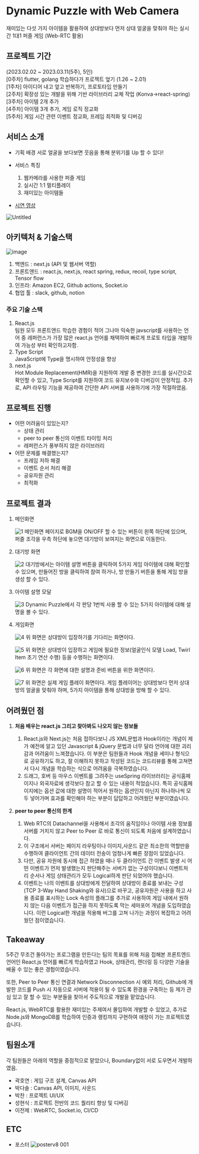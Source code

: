 # Dynamic Puzzle with Web Camera
재미있는 다섯 가지 아이템을 활용하여 상대방보다 먼저 상대 얼굴을 맞춰야 하는 실시간 1대1 퍼즐 게임 (Web-RTC 활용)

## 프로젝트 기간 
(2023.02.02 ~ 2023.03.11(5주), 5인)  
[0주차] flutter, golang 학습하다가 프로젝트 엎기 (1.26 ~ 2.01)  
[1주차] 아이디어 내고 엎고 반복하기, 프로토타입 만들기  
[2주차] 확장성 있는 개발을 위해 기반 라이브러리 교체 작업 (Konva->react-spring)  
[3주차] 아이템 2개 추가  
[4주차] 아이템 3개 추가, 게임 로직 정교화  
[5주차] 게임 시간 관련 이벤트 정교화, 프레임 최적화 및 디버깅  

## 서비스 소개 
- 기획 배경
  서로 얼굴을 보다보면 웃음을 통해 분위기를 Up 할 수 있다!

- 서비스 특징
  1. 웹카메라를 사용한 퍼즐 게임
  2. 실시간 1:1 멀티플레이
  3. 재미있는 아이템들
- [시연 영상](https://www.youtube.com/watch?v=sIGSSbmrrp0)
  
![Untitled](https://user-images.githubusercontent.com/43032391/233377192-61993e32-2e66-4d0c-83b5-ac0c080b8aba.png)


## 아키텍처 & 기술스택

![image](https://user-images.githubusercontent.com/43032391/224637846-99736ca6-7cd8-450d-8418-06d5d1cb49d0.png)
1. 백엔드 : next.js (API 및 웹서버 역할)  
2. 프론트엔드 : react.js, next.js, react spring, redux, recoil, type script, Tensor flow  
3. 인프라: Amazon EC2, Github actions, Socket.io  
4. 협업 툴 : slack, github, notion  

### 주요 기술 스택
1. React.js  
  팀원 모두 프론트앤드 학습한 경험이 적어 그나마 익숙한 javscript를 사용하는 언어 중 레퍼런스가 가장 많은 react.js 언어를 채택하여 빠르게 프로토 타입을 개발하여 가능성 부터 확인하고자함.
2. Type Script  
  JavaScript에 Type을 명시하여 안정성을 향상
3. next.js  
  Hot Module Replacement(HMR)을 지원하여 개발 중 변경한 코드를 실시간으로 확인할 수 있고, Type Script를 지원하여 코드 유지보수와 디버깅이 안정적임. 추가로, API 라우팅 기능을 제공하여 간단한 API 서버를 사용하기에 가장 적절하였음.

## 프로젝트 진행
- 어떤 어려움이 있있는지?
  - 상태 관리
  - peer to peer 통신의 이벤트 타이밍 처리
  - 레퍼런스가 풍부하지 않은 라이브러리
- 어떤 문제를 해결했는지?
  - 프레임 저하 해결
  - 이벤트 순서 처리 해결
  - 공유자원 관리
  - 최적화
 
## 프로젝트 결과 
1. 메인화면
    
   
    ![1](https://user-images.githubusercontent.com/43032391/224641053-8a3978f8-c34e-40e9-bff5-27bcef07e789.png)
    메인화면 페이지로 BGM을 ON/OFF 할 수 있는 버튼이 왼쪽 하단에 있으며, 퍼즐 조각을 우측 하단에 놓으면 대기방이 보여지는 화면으로 이동한다.
    
2. 대기방 화면
    
    ![2](https://user-images.githubusercontent.com/43032391/224641078-b221a66b-8d57-4701-ba48-622d798bdc28.png)
    대기방에서는 아이템 설명 버튼을 클릭하여 5가지 게임 아이템에 대해 확인할 수 있으며, 만들어진 방을 클릭하여 참여 하거나, 방 만들기 버튼을 통해 게임 방을 생성 할 수 있다.
    
3. 아이템 설명 모달
    
    ![3](https://user-images.githubusercontent.com/43032391/224641109-a3cf934d-696e-44bb-bdb0-5e0457bf45d3.png)
    Dynamic Puzzle에서 각 판당 1번씩 사용 할 수 있는 5가지 아이템에 대해 설명을 볼 수 있다.
    
4. 게임화면
    
    ![4](https://user-images.githubusercontent.com/43032391/224641138-6447bcb6-1cea-46cb-8f91-3782035bfbaf.png)
    위 화면은 상대방이 입장하기를 기다리는 화면이다.
    
    ![5](https://user-images.githubusercontent.com/43032391/224641166-ef5dfe81-1ecc-465b-8396-f7dfb658b5c8.png)
    위 화면은 상대방이 입장하고 게임에 필요한 정보(얼굴인식 모델 Load, Twirl Item 초기 연산 수행) 등을 수행하는 화면이다.
    
    ![6](https://user-images.githubusercontent.com/43032391/224641189-a75cc653-2ebb-4085-b2ba-2131237d96d3.png)
    위 화면은 각 화면에 대한 설명과 준비 버튼을 위한 화면이다.
    
    ![7](https://user-images.githubusercontent.com/43032391/224641211-2c54b2b3-be4b-4086-a6f0-696c17187200.png)
    위 화면은 실제 게임 플레이 화면이다. 게임 플레이어는 상대방보다 먼저 상대방의 얼굴을 맞춰야 하며, 5가지 아이템을 통해 상대방을 방해 할 수 있다.

## 어려웠던 점

1. **처음 배우는 react.js 그리고 찾아봐도 나오지 않는 정보들**
    1. React.js와 Next.js는 처음 접하다보니 JS XML문법과 Hook이라는 개념이 제가 예전에 알고 있던 Javascript & jQuery 문법과 너무 달라 언어에 대한 괴리감과 어려움이 느껴졌습니다. 이 부분은 팀원들과 Hook 개념을 세미나 형식으로 공유하기도 하고, 잘 이해하지 못하고 작성된 코드는 코드리뷰를 통해 고쳐면서 다시 개념을 학습하는 식으로 어려움을 극복하였습니다.
    2.  드래그, 호버 등 마우스 이벤트를 그려주는 useSpring 라이브러리는 공식홈페이지나 외국자료에 생각보다 참고 할 수 있는 내용이 적었습니다. 특히 공식홈페이지에는 옵션 값에 대한 설명이 적어서 원하는 옵션인지 아닌지 하나하나씩 모두 넣어가며 효과를 확인해야 하는 부분이 답답하고 어려웠던 부분이였습니다.
    
2. **peer to peer 통신의 한계**
    1. Web RTC의 Datachannel을 사용해서 조각의 움직임이나 아이템 사용 정보를 서버를 거치지 않고 Peer to Peer 로 바로 통신이 되도록 처음에 설계하였습니다.
    2. 이 구조에서 서버는 페이지 라우팅이나 이미지,사운드 같은 최소한의 역할만을 수행하여 클라이언트 간의 데이터 전송이 엄청나게 빠른 장점이 있었습니다.
    3. 다만, 공유 자원에 동시에 접근 하였을 때나 두 클라이언트 간 이벤트 발생 시 어떤 이벤트가 먼저 발생했는지 판단해주는 서버가 없는 구성이다보니 이벤트처리 순서나 게임 상태관리가 모두 Logical하게 판단 되었어야 했습니다.
    4. 이벤트는 나의 이벤트를 상대방에게 전달하여 상대방이 종료를 보내는 구성(TCP 3-Way Hand Shaking와 유사)으로 바꾸고, 공유자원은 사용을 하고 사용 종료를 표시하는 Lock 속성의  플래그를 추가로 사용하여 게임 내에서 원하지 않는 다음 이벤트가 접근을 하지 못하도록 막는 세마포어 개념을 도입하였습니다. 이런 Logical한 개념을 적용해 버그를 고쳐 나가는 과정이 복잡하고 어려웠던 점이였습니다.

## Takeaway

5주간 무조건 돌아가는 프로그램을 만든다는 팀의 목표를 위해 처음 접해본 프론트엔드 언어인 React.js 언어를 빠르게 학습하였고 Hook, 상태관리, 렌더링 등 다양한 기술을 배울 수 있는 좋은 경험이였습니다.

또한, Peer to Peer 통신 연결과 Network Disconnection 시 예외 처리, Github에 개발한 코드를 Push 시 자동으로 서버에 적용이 될 수 있도록 환경을 구축하는 등 제가 관심 있고 잘 할 수 있는 부분들을 찾아서 주도적으로 개발을 맡았습니다.

 React.js, WebRTC를 활용한 재미있는 주제여서 몰입하여 개발할 수 있었고, 추가로 Node.js와 MongoDB를 학습하여 인증과 랭킹까지 구현하여 애정이 가는 프로젝트였습니다.
 
## 팀원소개
각 팀원들은 아래의 역할을 중점적으로 맡았으나, Boundary없이 서로 도우면서 개발하였음.
- 곽호연 : 게임 구조 설계, Canvas API
- 박다솔 : Canvas API, 이미지, 사운드
- 박찬 : 프로젝트 UI/UX
- 성현식 : 프로젝트 전반의 코드 퀄리티 향상 및 디버깅
- 이전제 : WebRTC, Socket.io, CI/CD

## ETC

- 포스터 
![posterv8 001](https://user-images.githubusercontent.com/115034667/224616200-21e8dbe4-2962-4960-8a89-415033506dcf.png)


